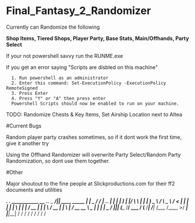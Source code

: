 # Final_Fantasy_2_Randomizer

Currently can Randomize the following 

**Shop Items, Tiered Shops, Player Party, Base Stats, Main/Offhands, Party Select**

If your not powershell savvy run the RUNME.exe

If you get an error saying "Scripts are disbled on this machine"

      1. Run powershell as an administrator
      2. Enter this command: Set-ExecutionPolicy -ExecutionPolicy RemoteSigned
      3. Press Enter
      4. Press "Y" or "A" then press enter
      Powershell Scripts should now be enabled to run on your machine.
      
TODO: Randomize Chests & Key Items, Set Airship Location next to Altea

#Current Bugs

Random player party crashes sometimes, so if it dont work the first time, give it another try

Using the Offhand Randomizer will overwrite Party Select/Random Party Randomization, so dont use them together.

#Other

Major shoutout to the fine people at Slickproductions.com for their ff2 documents and utilities

___________.__              .__    ___________              __                         .___.___ 
\_   _____/|__| ____ _____  |  |   \_   _____/____    _____/  |______    _________.__. |   |   |
 |    __)  |  |/    \\__  \ |  |    |    __) \__  \  /    \   __\__  \  /  ___<   |  | |   |   |
 |     \   |  |   |  \/ __ \|  |__  |     \   / __ \|   |  \  |  / __ \_\___ \ \___  | |   |   |
 \___  /   |__|___|  (____  /____/  \___  /  (____  /___|  /__| (____  /____  >/ ____| |___|___|
     \/            \/     \/            \/        \/     \/          \/     \/ \/               

